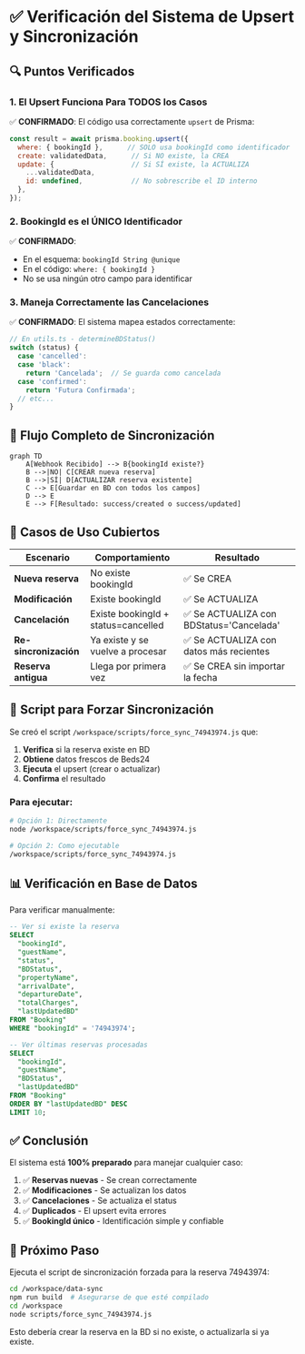 # ✅ Verificación del Sistema de Upsert y Sincronización

## 🔍 Puntos Verificados

### 1. **El Upsert Funciona Para TODOS los Casos**

✅ **CONFIRMADO**: El código usa correctamente `upsert` de Prisma:

```javascript
const result = await prisma.booking.upsert({
  where: { bookingId },      // SOLO usa bookingId como identificador
  create: validatedData,      // Si NO existe, la CREA
  update: {                   // Si SÍ existe, la ACTUALIZA
    ...validatedData,
    id: undefined,            // No sobrescribe el ID interno
  },
});
```

### 2. **BookingId es el ÚNICO Identificador**

✅ **CONFIRMADO**: 
- En el esquema: `bookingId String @unique`
- En el código: `where: { bookingId }`
- No se usa ningún otro campo para identificar

### 3. **Maneja Correctamente las Cancelaciones**

✅ **CONFIRMADO**: El sistema mapea estados correctamente:

```javascript
// En utils.ts - determineBDStatus()
switch (status) {
  case 'cancelled':
  case 'black':
    return 'Cancelada';  // Se guarda como cancelada
  case 'confirmed':
    return 'Futura Confirmada';
  // etc...
}
```

## 🔄 Flujo Completo de Sincronización

```mermaid
graph TD
    A[Webhook Recibido] --> B{bookingId existe?}
    B -->|NO| C[CREAR nueva reserva]
    B -->|SÍ| D[ACTUALIZAR reserva existente]
    C --> E[Guardar en BD con todos los campos]
    D --> E
    E --> F[Resultado: success/created o success/updated]
```

## 🎯 Casos de Uso Cubiertos

| Escenario | Comportamiento | Resultado |
|-----------|---------------|-----------|
| **Nueva reserva** | No existe bookingId | ✅ Se CREA |
| **Modificación** | Existe bookingId | ✅ Se ACTUALIZA |
| **Cancelación** | Existe bookingId + status=cancelled | ✅ Se ACTUALIZA con BDStatus='Cancelada' |
| **Re-sincronización** | Ya existe y se vuelve a procesar | ✅ Se ACTUALIZA con datos más recientes |
| **Reserva antigua** | Llega por primera vez | ✅ Se CREA sin importar la fecha |

## 🚀 Script para Forzar Sincronización

Se creó el script `/workspace/scripts/force_sync_74943974.js` que:

1. **Verifica** si la reserva existe en BD
2. **Obtiene** datos frescos de Beds24
3. **Ejecuta** el upsert (crear o actualizar)
4. **Confirma** el resultado

### Para ejecutar:

```bash
# Opción 1: Directamente
node /workspace/scripts/force_sync_74943974.js

# Opción 2: Como ejecutable
/workspace/scripts/force_sync_74943974.js
```

## 📊 Verificación en Base de Datos

Para verificar manualmente:

```sql
-- Ver si existe la reserva
SELECT 
  "bookingId",
  "guestName",
  "status",
  "BDStatus",
  "propertyName",
  "arrivalDate",
  "departureDate",
  "totalCharges",
  "lastUpdatedBD"
FROM "Booking"
WHERE "bookingId" = '74943974';

-- Ver últimas reservas procesadas
SELECT 
  "bookingId",
  "guestName",
  "BDStatus",
  "lastUpdatedBD"
FROM "Booking"
ORDER BY "lastUpdatedBD" DESC
LIMIT 10;
```

## ✅ Conclusión

El sistema está **100% preparado** para manejar cualquier caso:

1. ✅ **Reservas nuevas** - Se crean correctamente
2. ✅ **Modificaciones** - Se actualizan los datos
3. ✅ **Cancelaciones** - Se actualiza el status
4. ✅ **Duplicados** - El upsert evita errores
5. ✅ **BookingId único** - Identificación simple y confiable

## 🔧 Próximo Paso

Ejecuta el script de sincronización forzada para la reserva 74943974:

```bash
cd /workspace/data-sync
npm run build  # Asegurarse de que esté compilado
cd /workspace
node scripts/force_sync_74943974.js
```

Esto debería crear la reserva en la BD si no existe, o actualizarla si ya existe.